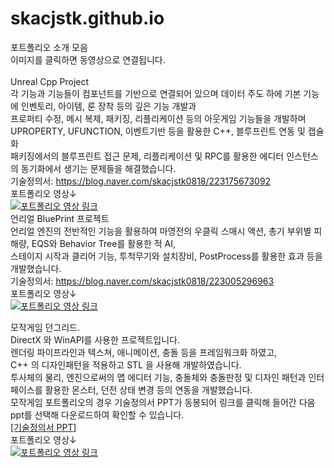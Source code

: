 # skacjstk.github.io
포트폴리오 소개 모음<br/>이미지를 클릭하면 동영상으로 연결됩니다.<br/>
<br/>Unreal Cpp Project
<br/>각 기능과 기능들이 컴포넌트를 기반으로 연결되어 있으며 데이터 주도 하에 기본 기능에 인벤토리, 아이템, 룬 장착 등의 깊은 기능 개발과
<br/>프로퍼티 수정, 메시 복제, 패키징, 리플리케이션 등의 아웃게임 기능들을 개발하며
<br/>UPROPERTY, UFUNCTION, 이벤트기반 등을 활용한 C++, 블루프린트 연동 및 캡슐화
<br/>패키징에서의 블루프린트 접근 문제, 리플리케이션 및 RPC를 활용한 에디터 인스턴스의 동기화에서 생기는 문제들을 해결했습니다.
<br/> 기술정의서: https://blog.naver.com/skacjstk0818/223175673092
<br/>포트폴리오 영상↓<br/>
[![포트폴리오 영상 링크 ](http://img.youtube.com/vi/FGkLP8M3FrE/0.jpg)](https://youtu.be/FGkLP8M3FrE)
<br/>언리얼 BluePrint 프로젝트
<br/>언리얼 엔진의 전반적인 기능을 활용하여 마영전의 우클릭 스매시 액션, 총기 부위별 피해량, EQS와 Behavior Tree를 활용한 적 AI, 
<br/>스테이지 시작과 클리어 기능, 투척무기와 설치장비, PostProcess를 활용한 효과 등을 개발했습니다.
<br/>기술정의서: https://blog.naver.com/skacjstk0818/223005296963 
<br/>포트폴리오 영상↓<br/>
[![포트폴리오 영상 링크 ](http://img.youtube.com/vi/To1N44rUz6Q/0.jpg)](https://youtu.be/To1N44rUz6Q=0s)

모작게임 던그리드. 
<br/>DirectX 와 WinAPI를 사용한 프로젝트입니다.
<br/>렌더링 파이프라인과 텍스쳐, 애니메이션, 충돌 등을 프레임워크화 하였고, 
<br/>C++ 의 디자인패턴을 적용하고 STL 을 사용해 개발하였습니다.
<br/>투사체의 물리, 엔진으로써의 맵 에디터 기능, 충돌체와 충돌판정 및 디자인 패턴과 인터페이스를 활용한 몬스터, 던전 상태 변경 등의 연동을 개발했습니다.
<br/> 모작게임 포트폴리오의 경우 기술정의서 PPT가 동봉되어 링크를 클릭해 들어간 다음 ppt를 선택해 다운로드하여 확인할 수 있습니다.<br/>
[[기술정의서 PPT]](https://github.com/skacjstk/skacjstk.github.io/blob/main/%EB%82%A8%EC%84%9D%EC%9B%90%20%EB%8D%98%EA%B7%B8%EB%A6%AC%EB%93%9C%EB%AA%A8%EC%9E%91%20%ED%8F%AC%ED%8A%B8%ED%8F%B4%EB%A6%AC%EC%98%A4.pptx)
<br/>포트폴리오 영상↓<br/>
[![포트폴리오 영상 링크 ](http://img.youtube.com/vi/O2tDupY5eEk/0.jpg)](https://youtu.be/O2tDupY5eEk)


